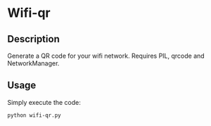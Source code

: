 # Wifi-qr

## Description

Generate a QR code for your wifi network. Requires PIL, qrcode and NetworkManager.

## Usage

Simply execute the code:

```Bash
python wifi-qr.py
```
